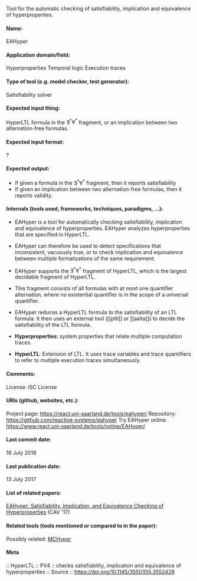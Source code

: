 Tool for the automatic checking of satisfiability, implication and equivalence of hyperproperties.

#### Name:
EAHyper

#### Application domain/field:
Hyperproperties
Temporal logic
Execution traces

#### Type of tool (e.g. model checker, test generator):
Satisfiability solver

#### Expected input thing:
HyperLTL formula in the $\exists^*\forall^*$ fragment, or an implication between two alternation-free formulas.

#### Expected input format:
?

#### Expected output:
- If given a formula in the $\exists^*\forall^*$ fragment, then it reports satisfiability
- If given an implication between two alternation-free formulas, then it reports validity.

#### Internals (tools used, frameworks, techniques, paradigms, ...):
- EAHyper is a tool for automatically checking satisfiability, implication and equivalence of hyperproperties. EAHyper analyzes hyperproperties that are specified in HyperLTL.
- EAHyper can therefore be used to detect specifications that inconsistent, vacuously true, or to check implication and equivalence between multiple formalizations of the same requirement.
- EAHyper supports the $\exists^*\forall^*$ fragment of HyperLTL, which is the largest decidable fragment of HyperLTL.
- This fragment consists of all formulas with at most one quantifier alternation, where no existential quantifier is in the scope of a universal quantifier.
- EAHyper reduces a HyperLTL formula to the satisfiability of an LTL formula. It then uses an external tool ([[pltl]] or [[aalta]]) to decide the satisfiability of the LTL formula.

- **Hyperproperties**: system properties that relate multiple computation traces.
- **HyperLTL**: Extension of LTL. It uses trace variables and trace quantifiers to refer to multiple execution traces simultaneously.

#### Comments:
License: ISC License

#### URIs (github, websites, etc.):
Project page: https://react.uni-saarland.de/tools/eahyper/
Repository: https://github.com/reactive-systems/eahyper
Try EAHyper online: https://www.react.uni-saarland.de/tools/online/EAHyper/

#### Last commit date:
18 July 2018

#### Last publication date:
13 July 2017

#### List of related papers:
[EAHyper: Satisfiability, Implication, and Equivalence Checking of Hyperproperties](https://doi.org/10.1007/978-3-319-63390-9_29) (CAV '17)

#### Related tools (tools mentioned or compared to in the paper):
Possibly related: [MCHyper](Checkers/MCHyper.md)

#### Meta
:: HyperLTL
:: PV4 :: checks satisfiability, implication and equivalence of hyperproperties
:: Source :: https://doi.org/10.1145/3550355.3552426